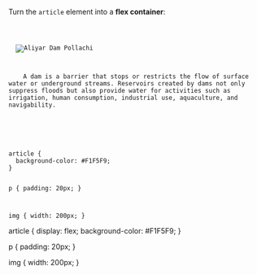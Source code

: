Turn the `article` element
into a **flex container**:

<codeblock language="css" type="exercise" testMode="fixedInput">
<code>
<panel language="html">
<article>
  <img src="https://ucarecdn.com/64bbfc5d-0ecf-41ba-a724-85bd235b47c6/" alt="Aliyar Dam Pollachi">
  <p>
    A dam is a barrier that stops or restricts the flow of surface water or underground streams. Reservoirs created by dams not only suppress floods but also provide water for activities such as irrigation, human consumption, industrial use, aquaculture, and navigability.
  </p>
</article>
</panel>
<panel language="css">
article {
  background-color: #F1F5F9;
}

p {
  padding: 20px;
}

img {
  width: 200px;
}
</panel>
</code>

<solution>
article {
  display: flex;
  background-color: #F1F5F9;
}

p {
  padding: 20px;
}

img {
  width: 200px;
}
</solution>
</codeblock>